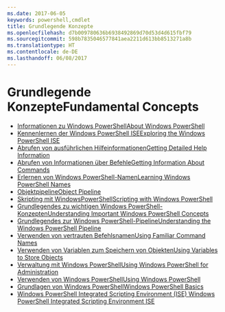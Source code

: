 ```yaml
---
ms.date: 2017-06-05
keywords: powershell,cmdlet
title: Grundlegende Konzepte
ms.openlocfilehash: d7b009780636b6938492869d70d53d4d615fbf79
ms.sourcegitcommit: 598b7835046577841aea2211d613bb8513271a8b
ms.translationtype: HT
ms.contentlocale: de-DE
ms.lasthandoff: 06/08/2017
---
```

#  <a name="fundamental-concepts"></a><span data-ttu-id="e0373-103">Grundlegende Konzepte</span><span class="sxs-lookup"><span data-stu-id="e0373-103">Fundamental Concepts</span></span>

-  [<span data-ttu-id="e0373-104">Informationen zu Windows PowerShell</span><span class="sxs-lookup"><span data-stu-id="e0373-104">About Windows PowerShell</span></span>](fundamental/About-Windows-PowerShell.md)
-  [<span data-ttu-id="e0373-105">Kennenlernen der Windows PowerShell ISE</span><span class="sxs-lookup"><span data-stu-id="e0373-105">Exploring the Windows PowerShell ISE</span></span>](fundamental/Exploring-the-Windows-PowerShell-ISE.md)
-  [<span data-ttu-id="e0373-106">Abrufen von ausführlichen Hilfeinformationen</span><span class="sxs-lookup"><span data-stu-id="e0373-106">Getting Detailed Help Information</span></span>](fundamental/Getting-Detailed-Help-Information.md)
-  [<span data-ttu-id="e0373-107">Abrufen von Informationen über Befehle</span><span class="sxs-lookup"><span data-stu-id="e0373-107">Getting Information About Commands</span></span>](fundamental/Getting-Information-About-Commands.md)
-  [<span data-ttu-id="e0373-108">Erlernen von Windows PowerShell-Namen</span><span class="sxs-lookup"><span data-stu-id="e0373-108">Learning Windows PowerShell Names</span></span>](fundamental/Learning-Windows-PowerShell-Names.md)
-  [<span data-ttu-id="e0373-109">Objektpipeline</span><span class="sxs-lookup"><span data-stu-id="e0373-109">Object Pipeline</span></span>](fundamental/Object-Pipeline.md)
-  [<span data-ttu-id="e0373-110">Skripting mit WindowsPowerShell</span><span class="sxs-lookup"><span data-stu-id="e0373-110">Scripting with Windows PowerShell</span></span>](fundamental/Scripting-with-Windows-PowerShell.md)
-  [<span data-ttu-id="e0373-111">Grundlegendes zu wichtigen Windows PowerShell-Konzepten</span><span class="sxs-lookup"><span data-stu-id="e0373-111">Understanding Important Windows PowerShell Concepts</span></span>](fundamental/Understanding-Important-Windows-PowerShell-Concepts.md)
-  [<span data-ttu-id="e0373-112">Grundlegendes zur Windows PowerShell-Pipeline</span><span class="sxs-lookup"><span data-stu-id="e0373-112">Understanding the Windows PowerShell Pipeline</span></span>](fundamental/Understanding-the-Windows-PowerShell-Pipeline.md)
-  [<span data-ttu-id="e0373-113">Verwenden von vertrauten Befehlsnamen</span><span class="sxs-lookup"><span data-stu-id="e0373-113">Using Familiar Command Names</span></span>](fundamental/Using-Familiar-Command-Names.md)
-  [<span data-ttu-id="e0373-114">Verwenden von Variablen zum Speichern von Objekten</span><span class="sxs-lookup"><span data-stu-id="e0373-114">Using Variables to Store Objects</span></span>](fundamental/Using-Variables-to-Store-Objects.md)
-  [<span data-ttu-id="e0373-115">Verwaltung mit Windows PowerShell</span><span class="sxs-lookup"><span data-stu-id="e0373-115">Using Windows PowerShell for Administration</span></span>](fundamental/Using-Windows-PowerShell-for-Administration.md)
-  [<span data-ttu-id="e0373-116">Verwenden von Windows PowerShell</span><span class="sxs-lookup"><span data-stu-id="e0373-116">Using Windows PowerShell</span></span>](fundamental/Using-Windows-PowerShell.md)
-  [<span data-ttu-id="e0373-117">Grundlagen von Windows PowerShell</span><span class="sxs-lookup"><span data-stu-id="e0373-117">Windows PowerShell Basics</span></span>](fundamental/Windows-PowerShell-Basics.md)
-  [<span data-ttu-id="e0373-118">Windows PowerShell Integrated Scripting Environment (ISE) </span><span class="sxs-lookup"><span data-stu-id="e0373-118">Windows PowerShell Integrated Scripting Environment  ISE </span></span>](fundamental/Windows-PowerShell-Integrated-Scripting-Environment--ISE-.md)

